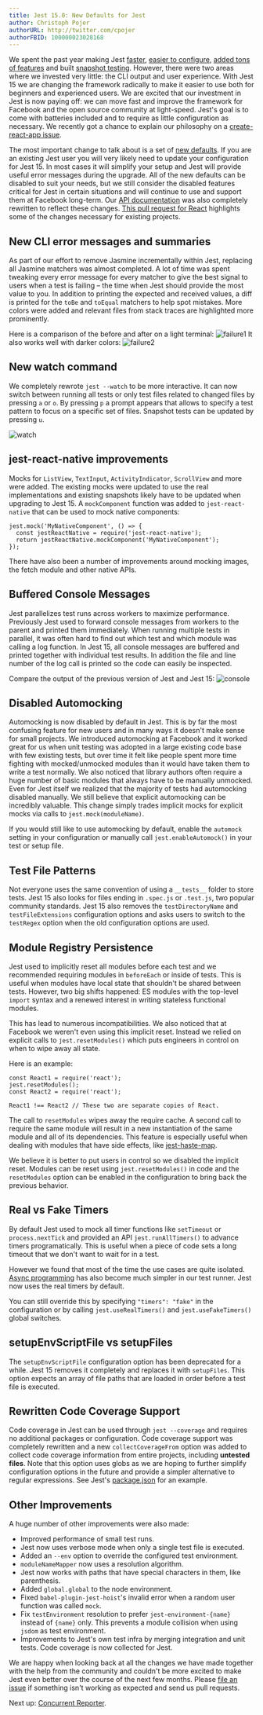 ```yaml
---
title: Jest 15.0: New Defaults for Jest
author: Christoph Pojer
authorURL: http://twitter.com/cpojer
authorFBID: 100000023028168
---
```


We spent the past year making Jest [faster](http://facebook.github.io/jest/blog/2016/03/11/javascript-unit-testing-performance.html), [easier to configure](http://facebook.github.io/jest/blog/2016/04/12/jest-11.html), [added tons of features](http://facebook.github.io/jest/blog/2016/06/22/jest-13.html) and built [snapshot testing](http://facebook.github.io/jest/blog/2016/07/27/jest-14.html). However, there were two areas where we invested very little: the CLI output and user experience. With Jest 15 we are changing the framework radically to make it easier to use both for beginners and experienced users. We are excited that our investment in Jest is now paying off: we can move fast and improve the framework for Facebook and the open source community at light-speed. Jest's goal is to come with batteries included and to require as little configuration as necessary. We recently got a chance to explain our philosophy on a [create-react-app issue](https://github.com/facebookincubator/create-react-app/pull/250#issuecomment-237098619).

The most important change to talk about is a set of [new defaults](https://github.com/facebook/jest/pull/1511). If you are an existing Jest user you will very likely need to update your configuration for Jest 15. In most cases it will simplify your setup and Jest will provide useful error messages during the upgrade. All of the new defaults can be disabled to suit your needs, but we still consider the disabled features critical for Jest in certain situations and will continue to use and support them at Facebook long-term. Our [API documentation](https://jestjs.io/docs/api.html) was also completely rewritten to reflect these changes. [This pull request for React](https://github.com/facebook/react/pull/7625/files) highlights some of the changes necessary for existing projects.

<!--truncate-->

## New CLI error messages and summaries

As part of our effort to remove Jasmine incrementally within Jest, replacing all Jasmine matchers was almost completed. A lot of time was spent tweaking every error message for every matcher to give the best signal to users when a test is failing – the time when Jest should provide the most value to you. In addition to printing the expected and received values, a diff is printed for the `toBe` and `toEqual` matchers to help spot mistakes. More colors were added and relevant files from stack traces are highlighted more prominently.

Here is a comparison of the before and after on a light terminal: ![failure1](/img/blog/15-failure1.png) It also works well with darker colors: ![failure2](/img/blog/15-failure2.png)

## New watch command

We completely rewrote `jest --watch` to be more interactive. It can now switch between running all tests or only test files related to changed files by pressing `a` or `o`. By pressing `p` a prompt appears that allows to specify a test pattern to focus on a specific set of files. Snapshot tests can be updated by pressing `u`.

![watch](/img/blog/15-watch.gif)

## jest-react-native improvements

Mocks for `ListView`, `TextInput`, `ActivityIndicator`, `ScrollView` and more were added. The existing mocks were updated to use the real implementations and existing snapshots likely have to be updated when upgrading to Jest 15. A `mockComponent` function was added to `jest-react-native` that can be used to mock native components:

```
jest.mock('MyNativeComponent', () => {
  const jestReactNative = require('jest-react-native');
  return jestReactNative.mockComponent('MyNativeComponent');
});
```

There have also been a number of improvements around mocking images, the fetch module and other native APIs.

## Buffered Console Messages

Jest parallelizes test runs across workers to maximize performance. Previously Jest used to forward console messages from workers to the parent and printed them immediately. When running multiple tests in parallel, it was often hard to find out which test and which module was calling a log function. In Jest 15, all console messages are buffered and printed together with individual test results. In addition the file and line number of the log call is printed so the code can easily be inspected.

Compare the output of the previous version of Jest and Jest 15: ![console](/img/blog/15-console.png)

## Disabled Automocking

Automocking is now disabled by default in Jest. This is by far the most confusing feature for new users and in many ways it doesn't make sense for small projects. We introduced automocking at Facebook and it worked great for us when unit testing was adopted in a large existing code base with few existing tests, but over time it felt like people spent more time fighting with mocked/unmocked modules than it would have taken them to write a test normally. We also noticed that library authors often require a huge number of basic modules that always have to be manually unmocked. Even for Jest itself we realized that the majority of tests had automocking disabled manually. We still believe that explicit automocking can be incredibly valuable. This change simply trades implicit mocks for explicit mocks via calls to `jest.mock(moduleName)`.

If you would still like to use automocking by default, enable the `automock` setting in your configuration or manually call `jest.enableAutomock()` in your test or setup file.

## Test File Patterns

Not everyone uses the same convention of using a `__tests__` folder to store tests. Jest 15 also looks for files ending in `.spec.js` or `.test.js`, two popular community standards. Jest 15 also removes the `testDirectoryName` and `testFileExtensions` configuration options and asks users to switch to the `testRegex` option when the old configuration options are used.

## Module Registry Persistence

Jest used to implicitly reset all modules before each test and we recommended requiring modules in `beforeEach` or inside of tests. This is useful when modules have local state that shouldn't be shared between tests. However, two big shifts happened: ES modules with the top-level `import` syntax and a renewed interest in writing stateless functional modules.

This has lead to numerous incompatibilities. We also noticed that at Facebook we weren't even using this implicit reset. Instead we relied on explicit calls to `jest.resetModules()` which puts engineers in control on when to wipe away all state.

Here is an example:

```
const React1 = require('react');
jest.resetModules();
const React2 = require('react');

React1 !== React2 // These two are separate copies of React.
```

The call to `resetModules` wipes away the require cache. A second call to require the same module will result in a new instantiation of the same module and all of its dependencies. This feature is especially useful when dealing with modules that have side effects, like [jest-haste-map](https://github.com/facebook/jest/blob/3bbf32a239fc4aad8cc6928a787f235bd86fecac/packages/jest-haste-map/src/__tests__/index-test.js#L64).

We believe it is better to put users in control so we disabled the implicit reset. Modules can be reset using `jest.resetModules()` in code and the `resetModules` option can be enabled in the configuration to bring back the previous behavior.

## Real vs Fake Timers

By default Jest used to mock all timer functions like `setTimeout` or `process.nextTick` and provided an API `jest.runAllTimers()` to advance timers programatically. This is useful when a piece of code sets a long timeout that we don't want to wait for in a test.

However we found that most of the time the use cases are quite isolated. [Async programming](http://facebook.github.io/jest/docs/tutorial-async.html) has also become much simpler in our test runner. Jest now uses the real timers by default.

You can still override this by specifying `"timers": "fake"` in the configuration or by calling `jest.useRealTimers()` and `jest.useFakeTimers()` global switches.

## setupEnvScriptFile vs setupFiles

The `setupEnvScriptFile` configuration option has been deprecated for a while. Jest 15 removes it completely and replaces it with `setupFiles`. This option expects an array of file paths that are loaded in order before a test file is executed.

## Rewritten Code Coverage Support

Code coverage in Jest can be used through `jest --coverage` and requires no additional packages or configuration. Code coverage support was completely rewritten and a new `collectCoverageFrom` option was added to collect code coverage information from entire projects, including **untested files**. Note that this option uses globs as we are hoping to further simplify configuration options in the future and provide a simpler alternative to regular expressions. See Jest's [package.json](https://github.com/facebook/jest/blob/9088f6517813f6c089cf52e980d6579511dcde88/package.json#L47) for an example.

## Other Improvements

A huge number of other improvements were also made:

- Improved performance of small test runs.
- Jest now uses verbose mode when only a single test file is executed.
- Added an `--env` option to override the configured test environment.
- `moduleNameMapper` now uses a resolution algorithm.
- Jest now works with paths that have special characters in them, like parenthesis.
- Added `global.global` to the node environment.
- Fixed `babel-plugin-jest-hoist`'s invalid error when a random user function was called `mock`.
- Fix `testEnvironment` resolution to prefer `jest-environment-{name}` instead of `{name}` only. This prevents a module collision when using `jsdom` as test environment.
- Improvements to Jest's own test infra by merging integration and unit tests. Code coverage is now collected for Jest.

We are happy when looking back at all the changes we have made together with the help from the community and couldn't be more excited to make Jest even better over the course of the next few months. Please [file an issue](https://github.com/facebook/jest/issues) if something isn't working as expected and send us pull requests.

Next up: [Concurrent Reporter](https://github.com/facebook/jest/pull/1480).
